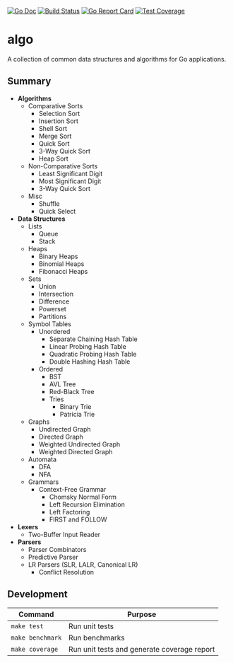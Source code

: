 [![Go Doc][godoc-image]][godoc-url]
[![Build Status][workflow-image]][workflow-url]
[![Go Report Card][goreport-image]][goreport-url]
[![Test Coverage][codecov-image]][codecov-url]

# algo

A collection of common data structures and algorithms for Go applications.

## Summary

  - **Algorithms**
    - Comparative Sorts
      - Selection Sort
      - Insertion Sort
      - Shell Sort
      - Merge Sort
      - Quick Sort
      - 3-Way Quick Sort
      - Heap Sort
    - Non-Comparative Sorts
      - Least Significant Digit
      - Most Significant Digit
      - 3-Way Quick Sort
    - Misc
      - Shuffle
      - Quick Select
  - **Data Structures**
    - Lists
      - Queue
      - Stack
    - Heaps
      - Binary Heaps
      - Binomial Heaps
      - Fibonacci Heaps
    - Sets
      - Union
      - Intersection
      - Difference
      - Powerset
      - Partitions
    - Symbol Tables
      - Unordered
        - Separate Chaining Hash Table
        - Linear Probing Hash Table
        - Quadratic Probing Hash Table
        - Double Hashing Hash Table
      - Ordered
        - BST
        - AVL Tree
        - Red-Black Tree
        - Tries
          - Binary Trie
          - Patricia Trie
    - Graphs
      - Undirected Graph
      - Directed Graph
      - Weighted Undirected Graph
      - Weighted Directed Graph
    - Automata
      - DFA
      - NFA
    - Grammars
      - Context-Free Grammar
        - Chomsky Normal Form
        - Left Recursion Elimination
        - Left Factoring
        - FIRST and FOLLOW
  - **Lexers**
    - Two-Buffer Input Reader
  - **Parsers**
    - Parser Combinators
    - Predictive Parser
    - LR Parsers (SLR, LALR, Canonical LR)
      - Conflict Resolution 

## Development

| Command          | Purpose                                     |
|------------------|---------------------------------------------|
| `make test`      | Run unit tests                              |
| `make benchmark` | Run benchmarks                              |
| `make coverage`  | Run unit tests and generate coverage report |


[godoc-url]: https://pkg.go.dev/github.com/moorara/algo
[godoc-image]: https://pkg.go.dev/badge/github.com/moorara/algo
[workflow-url]: https://github.com/moorara/algo/actions
[workflow-image]: https://github.com/moorara/algo/workflows/Go/badge.svg
[goreport-url]: https://goreportcard.com/report/github.com/moorara/algo
[goreport-image]: https://goreportcard.com/badge/github.com/moorara/algo
[codecov-url]: https://codecov.io/gh/moorara/algo
[codecov-image]: https://codecov.io/gh/moorara/algo/branch/main/graph/badge.svg
